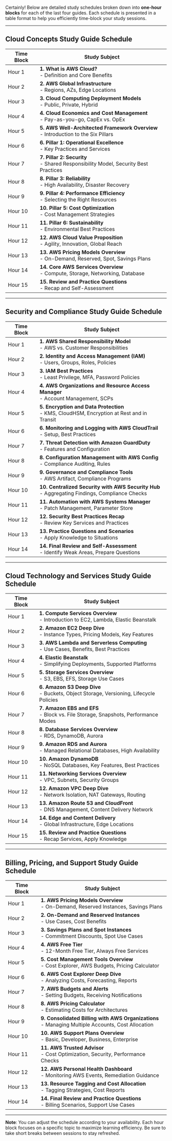 Certainly! Below are detailed study schedules broken down into **one-hour blocks** for each of the last four guides. Each schedule is presented in a table format to help you efficiently time-block your study sessions.

---

## **Cloud Concepts Study Guide Schedule**

| **Time Block** | **Study Subject**                                             |
|----------------|---------------------------------------------------------------|
| Hour 1         | **1. What is AWS Cloud?**<br>- Definition and Core Benefits   |
| Hour 2         | **2. AWS Global Infrastructure**<br>- Regions, AZs, Edge Locations |
| Hour 3         | **3. Cloud Computing Deployment Models**<br>- Public, Private, Hybrid |
| Hour 4         | **4. Cloud Economics and Cost Management**<br>- Pay-as-you-go, CapEx vs. OpEx |
| Hour 5         | **5. AWS Well-Architected Framework Overview**<br>- Introduction to the Six Pillars |
| Hour 6         | **6. Pillar 1: Operational Excellence**<br>- Key Practices and Services |
| Hour 7         | **7. Pillar 2: Security**<br>- Shared Responsibility Model, Security Best Practices |
| Hour 8         | **8. Pillar 3: Reliability**<br>- High Availability, Disaster Recovery |
| Hour 9         | **9. Pillar 4: Performance Efficiency**<br>- Selecting the Right Resources |
| Hour 10        | **10. Pillar 5: Cost Optimization**<br>- Cost Management Strategies |
| Hour 11        | **11. Pillar 6: Sustainability**<br>- Environmental Best Practices |
| Hour 12        | **12. AWS Cloud Value Proposition**<br>- Agility, Innovation, Global Reach |
| Hour 13        | **13. AWS Pricing Models Overview**<br>- On-Demand, Reserved, Spot, Savings Plans |
| Hour 14        | **14. Core AWS Services Overview**<br>- Compute, Storage, Networking, Database |
| Hour 15        | **15. Review and Practice Questions**<br>- Recap and Self-Assessment |

---

## **Security and Compliance Study Guide Schedule**

| **Time Block** | **Study Subject**                                             |
|----------------|---------------------------------------------------------------|
| Hour 1         | **1. AWS Shared Responsibility Model**<br>- AWS vs. Customer Responsibilities |
| Hour 2         | **2. Identity and Access Management (IAM)**<br>- Users, Groups, Roles, Policies |
| Hour 3         | **3. IAM Best Practices**<br>- Least Privilege, MFA, Password Policies |
| Hour 4         | **4. AWS Organizations and Resource Access Manager**<br>- Account Management, SCPs |
| Hour 5         | **5. Encryption and Data Protection**<br>- KMS, CloudHSM, Encryption at Rest and in Transit |
| Hour 6         | **6. Monitoring and Logging with AWS CloudTrail**<br>- Setup, Best Practices |
| Hour 7         | **7. Threat Detection with Amazon GuardDuty**<br>- Features and Configuration |
| Hour 8         | **8. Configuration Management with AWS Config**<br>- Compliance Auditing, Rules |
| Hour 9         | **9. Governance and Compliance Tools**<br>- AWS Artifact, Compliance Programs |
| Hour 10        | **10. Centralized Security with AWS Security Hub**<br>- Aggregating Findings, Compliance Checks |
| Hour 11        | **11. Automation with AWS Systems Manager**<br>- Patch Management, Parameter Store |
| Hour 12        | **12. Security Best Practices Recap**<br>- Review Key Services and Practices |
| Hour 13        | **13. Practice Questions and Scenarios**<br>- Apply Knowledge to Situations |
| Hour 14        | **14. Final Review and Self-Assessment**<br>- Identify Weak Areas, Prepare Questions |

---

## **Cloud Technology and Services Study Guide Schedule**

| **Time Block** | **Study Subject**                                             |
|----------------|---------------------------------------------------------------|
| Hour 1         | **1. Compute Services Overview**<br>- Introduction to EC2, Lambda, Elastic Beanstalk |
| Hour 2         | **2. Amazon EC2 Deep Dive**<br>- Instance Types, Pricing Models, Key Features |
| Hour 3         | **3. AWS Lambda and Serverless Computing**<br>- Use Cases, Benefits, Best Practices |
| Hour 4         | **4. Elastic Beanstalk**<br>- Simplifying Deployments, Supported Platforms |
| Hour 5         | **5. Storage Services Overview**<br>- S3, EBS, EFS, Storage Use Cases |
| Hour 6         | **6. Amazon S3 Deep Dive**<br>- Buckets, Object Storage, Versioning, Lifecycle Policies |
| Hour 7         | **7. Amazon EBS and EFS**<br>- Block vs. File Storage, Snapshots, Performance Modes |
| Hour 8         | **8. Database Services Overview**<br>- RDS, DynamoDB, Aurora |
| Hour 9         | **9. Amazon RDS and Aurora**<br>- Managed Relational Databases, High Availability |
| Hour 10        | **10. Amazon DynamoDB**<br>- NoSQL Databases, Key Features, Best Practices |
| Hour 11        | **11. Networking Services Overview**<br>- VPC, Subnets, Security Groups |
| Hour 12        | **12. Amazon VPC Deep Dive**<br>- Network Isolation, NAT Gateways, Routing |
| Hour 13        | **13. Amazon Route 53 and CloudFront**<br>- DNS Management, Content Delivery Network |
| Hour 14        | **14. Edge and Content Delivery**<br>- Global Infrastructure, Edge Locations |
| Hour 15        | **15. Review and Practice Questions**<br>- Recap Services, Apply Knowledge |

---

## **Billing, Pricing, and Support Study Guide Schedule**

| **Time Block** | **Study Subject**                                             |
|----------------|---------------------------------------------------------------|
| Hour 1         | **1. AWS Pricing Models Overview**<br>- On-Demand, Reserved Instances, Savings Plans |
| Hour 2         | **2. On-Demand and Reserved Instances**<br>- Use Cases, Cost Benefits |
| Hour 3         | **3. Savings Plans and Spot Instances**<br>- Commitment Discounts, Spot Use Cases |
| Hour 4         | **4. AWS Free Tier**<br>- 12-Month Free Tier, Always Free Services |
| Hour 5         | **5. Cost Management Tools Overview**<br>- Cost Explorer, AWS Budgets, Pricing Calculator |
| Hour 6         | **6. AWS Cost Explorer Deep Dive**<br>- Analyzing Costs, Forecasting, Reports |
| Hour 7         | **7. AWS Budgets and Alerts**<br>- Setting Budgets, Receiving Notifications |
| Hour 8         | **8. AWS Pricing Calculator**<br>- Estimating Costs for Architectures |
| Hour 9         | **9. Consolidated Billing with AWS Organizations**<br>- Managing Multiple Accounts, Cost Allocation |
| Hour 10        | **10. AWS Support Plans Overview**<br>- Basic, Developer, Business, Enterprise |
| Hour 11        | **11. AWS Trusted Advisor**<br>- Cost Optimization, Security, Performance Checks |
| Hour 12        | **12. AWS Personal Health Dashboard**<br>- Monitoring AWS Events, Remediation Guidance |
| Hour 13        | **13. Resource Tagging and Cost Allocation**<br>- Tagging Strategies, Cost Reports |
| Hour 14        | **14. Final Review and Practice Questions**<br>- Billing Scenarios, Support Use Cases |

---

**Note**: You can adjust the schedule according to your availability. Each hour block focuses on a specific topic to maximize learning efficiency. Be sure to take short breaks between sessions to stay refreshed.